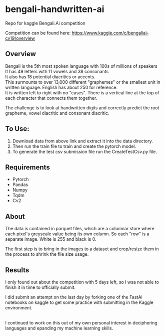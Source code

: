 # bengali-handwritten-ai
Repo for kaggle Bengali.Ai competition

Competition can be found here:
https://www.kaggle.com/c/bengaliai-cv19/overview

## Overview
Bengali is the 5th most spoken language with 100s of millions of speakers <br>
It has 49 letters with 11 vowels and 38 consonants <br>
It also has 18 potential diacritics or accents.<br>
This surmounts to over 13,000 different "graphemes" or the smallest unit in written language. English has about 250 for reference.<br>
It is written left to right with no "cases".
There is a vertical line at the top of each character that connects them together.

The challenge is to look at handwritten digits and correctly predict the root grapheme, vowel diacritic and consonant diacritic.

## To Use:
1. Download data from above link and extract it into the data directory.
2. Then run the train file to train and create the pytorch model.
3. To generate the test csv submission file run the CreateTestCsv.py file.

## Requirements
<ul>
    <li>Pytorch</li>
    <li>Pandas</li>
    <li>Numpy</li>
    <li>Tqdm</li>
    <li>Cv2</li>
</ul>

## About
The data is contained in parquet files, which are a columnar store where each pixel's greyscale value being its own column.
So each "row" is a separate image. 
White is 255 and black is 0.

The first step is to bring in the images to a dataset and crop/resize them in the process to shrink the file size usage.

## Results
I only found out about the competition with 5 days left, so I wsa not able to finish it in time to officially submit.

I did submit an attempt on the last day by forking one of the FastAi notebooks on kaggle to get some practice with submitting in the Kaggle environment.

<br/> I continued to work on this out of my own personal interest in deciphering languages and epanding my machine learning skills.